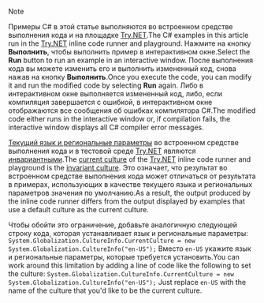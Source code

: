 
> [!NOTE]
> <span data-ttu-id="c844d-101">Примеры C# в этой статье выполняются во встроенном средстве выполнения кода и на площадке [Try.NET](https://try.dot.net).</span><span class="sxs-lookup"><span data-stu-id="c844d-101">The C# examples in this article run in the [Try.NET](https://try.dot.net) inline code runner and playground.</span></span> <span data-ttu-id="c844d-102">Нажмите на кнопку **Выполнить**, чтобы выполнить пример в интерактивном окне.</span><span class="sxs-lookup"><span data-stu-id="c844d-102">Select the **Run** button to run an example in an interactive window.</span></span> <span data-ttu-id="c844d-103">После выполнения кода вы можете изменить его и выполнить измененный код, снова нажав на кнопку **Выполнить**.</span><span class="sxs-lookup"><span data-stu-id="c844d-103">Once you execute the code, you can modify it and run the modified code by selecting **Run** again.</span></span> <span data-ttu-id="c844d-104">Либо в интерактивном окне выполняется измененный код, либо, если компиляция завершается с ошибкой, в интерактивном окне отображаются все сообщения об ошибках компилятора C#.</span><span class="sxs-lookup"><span data-stu-id="c844d-104">The modified code either runs in the interactive window or, if compilation fails, the interactive window displays all C# compiler error messages.</span></span> 
>  
> <span data-ttu-id="c844d-105">[Текущий язык и региональные параметры](xref:System.Globalization.CultureInfo.CurrentCulture) во встроенном средстве выполнения кода и в тестовой среде [Try.NET](https://try.dot.net) являются [инвариантными](xref:System.Globalization.CultureInfo.InvariantCulture).</span><span class="sxs-lookup"><span data-stu-id="c844d-105">The [current culture](xref:System.Globalization.CultureInfo.CurrentCulture) of the [Try.NET](https://try.dot.net) inline code runner and playground is the [invariant culture](xref:System.Globalization.CultureInfo.InvariantCulture).</span></span> <span data-ttu-id="c844d-106">Это означает, что результат во встроенном средстве выполнения кода может отличаться от результата в примерах, использующих в качестве текущего языка и региональных параметров значения по умолчанию.</span><span class="sxs-lookup"><span data-stu-id="c844d-106">As a result, the output produced by the inline code runner differs from the output displayed by examples that use a default culture as the current culture.</span></span> 
>
> <span data-ttu-id="c844d-107">Чтобы обойти это ограничение, добавьте аналогичную следующей строку кода, которая устанавливает язык и региональные параметры: `System.Globalization.CultureInfo.CurrentCulture = new System.Globalization.CultureInfo("en-US");` Вместо `en-US` укажите язык и региональные параметры, которые требуется установить.</span><span class="sxs-lookup"><span data-stu-id="c844d-107">You can work around this limitation by adding a line of code like the following to set the culture: `System.Globalization.CultureInfo.CurrentCulture = new System.Globalization.CultureInfo("en-US");` Just replace `en-US` with the name of the culture that you'd like to be the current culture.</span></span>


